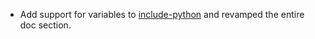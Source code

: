 * Add support for variables to [include-python](snippets/python#content) and revamped the entire doc section.
